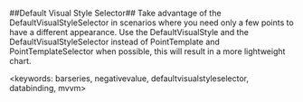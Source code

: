 ##Default Visual Style Selector##
Take advantage of the DefaultVisualStyleSelector in scenarios where you need only a few points to have a different appearance. 
Use the DefaultVisualStyle and the DefaultVisualStyleSelector instead of PointTemplate and PointTemplateSelector when possible, this will result in a more lightweight chart.

<keywords: barseries, negativevalue, defaultvisualstyleselector, databinding, mvvm>